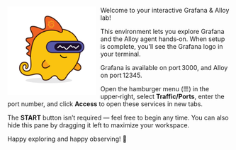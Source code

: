 <img src="./images/grot.png"
     alt="Grot - the Grafana Dino Robot Mascot"
     style="float: left; margin: 0 10px 10px 0; max-width: 200px;" />

Welcome to your interactive Grafana & Alloy lab!

This environment lets you explore Grafana and the Alloy agent hands‑on. When setup is complete, you’ll see the Grafana logo in your terminal.

Grafana is available on port 3000, and Alloy on port 12345.

Open the hamburger menu (☰) in the upper‑right, select **Traffic/Ports**, enter the port number, and click **Access** to open these services in new tabs.

The **START** button isn’t required — feel free to begin any time. You can also hide this pane by dragging it left to maximize your workspace.

Happy exploring and happy observing! 🎉
